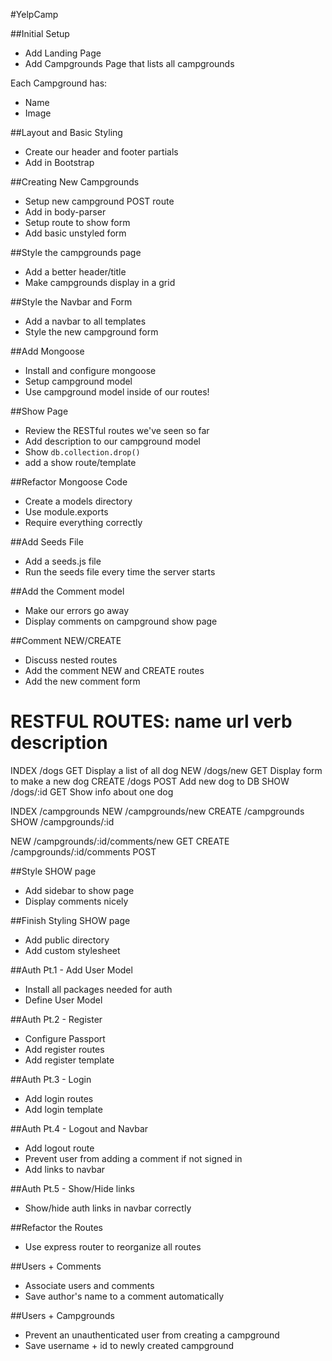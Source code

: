 #YelpCamp

##Initial Setup
* Add Landing Page
* Add Campgrounds Page that lists all campgrounds

Each Campground has:
   * Name
   * Image

##Layout and Basic Styling
* Create our header and footer partials
* Add in Bootstrap

##Creating New Campgrounds
* Setup new campground POST route
* Add in body-parser
* Setup route to show form
* Add basic unstyled form

##Style the campgrounds page
* Add a better header/title
* Make campgrounds display in a grid

##Style the Navbar and Form
* Add a navbar to all templates
* Style the new campground form

##Add Mongoose
* Install and configure mongoose
* Setup campground model
* Use campground model inside of our routes!

##Show Page
* Review the RESTful routes we've seen so far
* Add description to our campground model
* Show `db.collection.drop()`
* add a show route/template

##Refactor Mongoose Code
* Create a models directory
* Use module.exports
* Require everything correctly

##Add Seeds File
* Add a seeds.js file
* Run the seeds file every time the server starts

##Add the Comment model
* Make our errors go away
* Display comments on campground show page

##Comment NEW/CREATE
* Discuss nested routes
* Add the comment NEW and CREATE routes
* Add the new comment form


RESTFUL ROUTES:
name      url        verb   description
======================================================
INDEX    /dogs       GET    Display a list of all dog
NEW      /dogs/new   GET    Display form to make a new dog
CREATE   /dogs       POST   Add new dog to DB
SHOW     /dogs/:id   GET    Show info about one dog

INDEX   /campgrounds
NEW     /campgrounds/new
CREATE  /campgrounds
SHOW    /campgrounds/:id

NEW     /campgrounds/:id/comments/new   GET
CREATE  /campgrounds/:id/comments       POST


##Style SHOW page
* Add sidebar to show page
* Display comments nicely

##Finish Styling SHOW page
* Add public directory
* Add custom stylesheet

##Auth Pt.1 - Add User Model
* Install all packages needed for auth
* Define User Model

##Auth Pt.2 - Register
* Configure Passport
* Add register routes
* Add register template

##Auth Pt.3 - Login
* Add login routes
* Add login template

##Auth Pt.4 - Logout and Navbar
* Add logout route
* Prevent user from adding a comment if not signed in
* Add links to navbar

##Auth Pt.5 - Show/Hide links
* Show/hide auth links in navbar correctly

##Refactor the Routes
* Use express router to reorganize all routes

##Users + Comments
* Associate users and comments
* Save author's name to a comment automatically

##Users + Campgrounds
* Prevent an unauthenticated user from creating a campground
* Save username + id to newly created campground